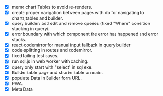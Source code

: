 - [x] memo chart Tables to avoid re-renders.
- [x] create proper navigation between pages with db for navigating to charts,tables and builder.
- [x] query builder: add edit and remove queries (fixed "Where" condition stacking in query).
- [x] error boundary with which component the error has happened and error stacks.
- [x] react-codemirror for manual input fallback in query builder
- [x] code-splitting in routes and codemirror.
- [x] fixed failing test cases.
- [x] run sql.js in web worker with caching.
- [x] query only start with "select" in sql exe.
- [x] Builder table page and shorter table on main.
- [x] populate Data in Builder form URL.
- [x] PWA.
- [x] Meta Data
